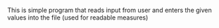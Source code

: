 This is simple program that reads input from user and enters the given values into the file (used for readable measures)
